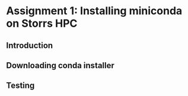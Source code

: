 # Assignment 1: Installing miniconda on Storrs HPC

## Introduction

## Downloading conda installer

## Testing


